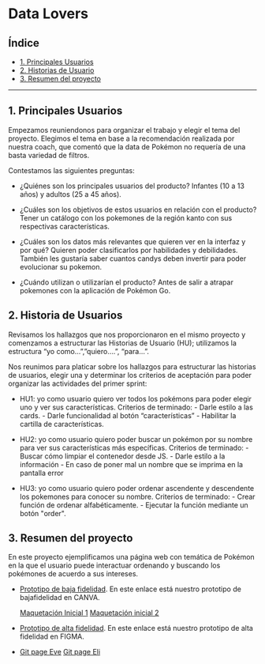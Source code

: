 # Data Lovers

## Índice

* [1. Principales Usuarios](#1-principales-usuarios)
* [2. Historias de Usuario](#2-historias-de-usuario)
* [3. Resumen del proyecto](#3-resumen-del-proyecto)

***

## 1. Principales Usuarios

Empezamos reuniendonos para organizar el trabajo y elegir el tema del proyecto. Elegimos el tema en 
base a la recomendación realizada por nuestra coach, que comentó que la data de Pokémon no requería 
de una basta variedad de filtros.

Contestamos las siguientes preguntas:


* ¿Quiénes son los principales usuarios del producto?
  Infantes (10 a 13 años) y adultos (25 a 45 años).

* ¿Cuáles son los objetivos de estos usuarios en relación con el producto?
  Tener un catálogo con los pokemones de la región kanto con sus respectivas características. 

* ¿Cuáles son los datos más relevantes que quieren ver en la interfaz y por qué?
  Quieren poder clasificarlos por habilidades y debilidades. También les gustaría saber cuantos candys 
  deben invertir para poder evolucionar su pokemon.
 
* ¿Cuándo utilizan o utilizarían el producto? 
  Antes de salir a atrapar pokemones con la aplicación de Pokémon Go. 


## 2. Historia de Usuarios

Revisamos los hallazgos que nos proporcionaron en el mismo proyecto y comenzamos a estructurar las 
Historias de Usuario (HU); utilizamos la estructura “yo como…”,”quiero….”, “para…”. 

Nos reunimos para platicar sobre los hallazgos para estructurar las historias de usuarios, elegir una 
y determinar los criterios de aceptación para poder organizar las actividades del primer sprint: 

* HU1: yo como usuario quiero ver todos los pokémons para poder elegir uno y ver sus características. 
    Criterios de terminado:
      - Darle estilo a las cards.
      - Darle funcionalidad al botón “características”
      - Habilitar la cartilla de características.

* HU2: yo como usuario quiero poder buscar un pokémon por su nombre para ver sus características más 
específicas.
    Criterios de terminado:
      - Buscar cómo limpiar el contenedor desde JS.
      - Darle estilo a la información 
      - En caso de poner mal un nombre que se imprima en la pantalla error

* HU3: yo como usuario quiero poder ordenar ascendente y descendente los pokemones para conocer su 
nombre. 
    Criterios de terminado:
      - Crear función de ordenar alfabéticamente.
      - Ejecutar la función mediante un botón "order".


## 3. Resumen del proyecto

En este proyecto ejemplificamos una página web con temática de Pokémon en la que el usuario puede interactuar 
ordenando y buscando los pokémones de acuerdo a sus intereses.

* [Prototipo de baja fidelidad](https://www.canva.com/design/DAFWQAo1aZM/vzfBAk6edUXs7ZfnLrOnsQ/view?utm_content=DAFWQAo1aZM&utm_campaign=designshare&utm_medium=link2&utm_source=sharebutton).
  En este enlace está nuestro prototipo de bajafidelidad en CANVA.
  
    [Maquetación Inicial 1](src/img/prototipo1.jpg)
    [Maquetación inicial 2](src/img/prototipo2.jpg)

* [Prototipo de alta fidelidad](https://www.figma.com/file/FlrzECDAVmWneFul1D4Tuh/PortafolioDataLoversPokemon?node-id=0%3A1&t=Q3BJAX5x6MHDWKz6-1).
  En este enlace está nuestro prototipo de alta fidelidad en FIGMA.
  
* [Git page Eve](https://evecaren.github.io/DEV003-data-lovers/)
  [Git page Eli](https://cheilanthe.github.io/DEV003-data-lovers/)
